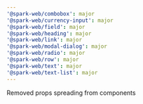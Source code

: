 ```yaml
---
'@spark-web/combobox': major
'@spark-web/currency-input': major
'@spark-web/field': major
'@spark-web/heading': major
'@spark-web/link': major
'@spark-web/modal-dialog': major
'@spark-web/radio': major
'@spark-web/row': major
'@spark-web/text': major
'@spark-web/text-list': major
---
```


Removed props spreading from components
